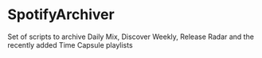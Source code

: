 # SpotifyArchiver
Set of scripts to archive Daily Mix, Discover Weekly, Release Radar and the recently added Time Capsule playlists
